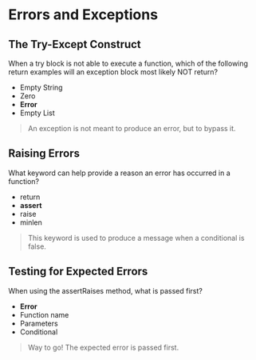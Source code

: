 # Errors and Exceptions

## The Try-Except Construct

When a try block is not able to execute a function, which of the following return examples will an exception block most likely NOT return?

* Empty String
* Zero
* **Error**
* Empty List

> An exception is not meant to produce an error, but to bypass it. 

## Raising Errors

What keyword can help provide a reason an error has occurred in a function?

* return
* **assert**
* raise
* minlen

> This keyword is used to produce a message when a conditional is false.

## Testing for Expected Errors

When using the assertRaises method, what is passed first?

* **Error**
* Function name
* Parameters
* Conditional

> Way to go! The expected error is passed first.